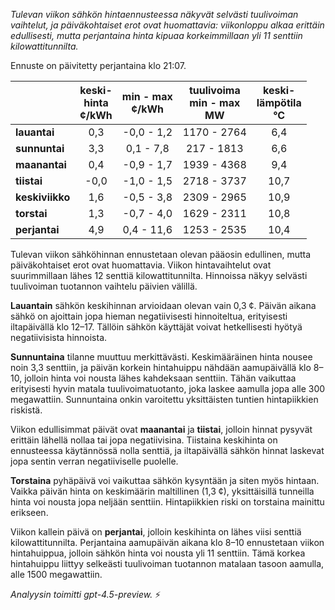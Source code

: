 *Tulevan viikon sähkön hintaennusteessa näkyvät selvästi tuulivoiman vaihtelut, ja päiväkohtaiset erot ovat huomattavia: viikonloppu alkaa erittäin edullisesti, mutta perjantaina hinta kipuaa korkeimmillaan yli 11 senttiin kilowattitunnilta.*

Ennuste on päivitetty perjantaina klo 21:07.

|             | keski-<br>hinta<br>¢/kWh | min - max<br>¢/kWh | tuulivoima<br>min - max<br>MW | keski-<br>lämpötila<br>°C |
|:------------|:------------------------:|:------------------:|:----------------------------:|:-------------------------:|
| **lauantai**   |           0,3            |     -0,0 - 1,2     |         1170 - 2764          |            6,4            |
| **sunnuntai**  |           3,3            |      0,1 - 7,8     |          217 - 1813          |            6,6            |
| **maanantai**  |           0,4            |     -0,9 - 1,7     |         1939 - 4368          |            9,4            |
| **tiistai**    |          -0,0            |     -1,0 - 1,5     |         2718 - 3737          |           10,7            |
| **keskiviikko**|           1,6            |     -0,5 - 3,8     |         2309 - 2965          |           10,9            |
| **torstai**    |           1,3            |     -0,7 - 4,0     |         1629 - 2311          |           10,8            |
| **perjantai**  |           4,9            |      0,4 - 11,6    |         1253 - 2535          |           10,4            |

Tulevan viikon sähköhinnan ennustetaan olevan pääosin edullinen, mutta päiväkohtaiset erot ovat huomattavia. Viikon hintavaihtelut ovat suurimmillaan lähes 12 senttiä kilowattitunnilta. Hinnoissa näkyy selvästi tuulivoiman tuotannon vaihtelu päivien välillä.

**Lauantain** sähkön keskihinnan arvioidaan olevan vain 0,3 ¢. Päivän aikana sähkö on ajoittain jopa hieman negatiivisesti hinnoiteltua, erityisesti iltapäivällä klo 12–17. Tällöin sähkön käyttäjät voivat hetkellisesti hyötyä negatiivisista hinnoista.

**Sunnuntaina** tilanne muuttuu merkittävästi. Keskimääräinen hinta nousee noin 3,3 senttiin, ja päivän korkein hintahuippu nähdään aamupäivällä klo 8–10, jolloin hinta voi nousta lähes kahdeksaan senttiin. Tähän vaikuttaa erityisesti hyvin matala tuulivoimatuotanto, joka laskee aamulla jopa alle 300 megawattiin. Sunnuntaina onkin varoitettu yksittäisten tuntien hintapiikkien riskistä.

Viikon edullisimmat päivät ovat **maanantai** ja **tiistai**, jolloin hinnat pysyvät erittäin lähellä nollaa tai jopa negatiivisina. Tiistaina keskihinta on ennusteessa käytännössä nolla senttiä, ja iltapäivällä sähkön hinnat laskevat jopa sentin verran negatiiviselle puolelle.

**Torstaina** pyhäpäivä voi vaikuttaa sähkön kysyntään ja siten myös hintaan. Vaikka päivän hinta on keskimäärin maltillinen (1,3 ¢), yksittäisillä tunneilla hinta voi nousta jopa neljään senttiin. Hintapiikkien riski on torstaina mainittu erikseen.

Viikon kallein päivä on **perjantai**, jolloin keskihinta on lähes viisi senttiä kilowattitunnilta. Perjantaina aamupäivän aikana klo 8–10 ennustetaan viikon hintahuippua, jolloin sähkön hinta voi nousta yli 11 senttiin. Tämä korkea hintahuippu liittyy selkeästi tuulivoiman tuotannon matalaan tasoon aamulla, alle 1500 megawattiin.

*Analyysin toimitti gpt-4.5-preview.* ⚡
